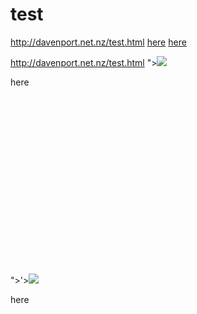 test
====
http://davenport.net.nz/test.html
<a href="http://davenport.net.nz/test.html" target="_blank">here</a>
<a href="http://davenport.net.nz/test.html" target="_blank">here</a>

http://davenport.net.nz/test.html
"><script>alert(1);</script><img src="x" onerror="alert(2);"></img><div onmouseover="alert(3)">here</div><svg onload="alert(4)"></svg>

">'><script>alert(1);</script><img src="x" onerror="alert(1)"></img><svg onload="alert(1)"></svg><div onmouseover="alert(1)">here</div>
